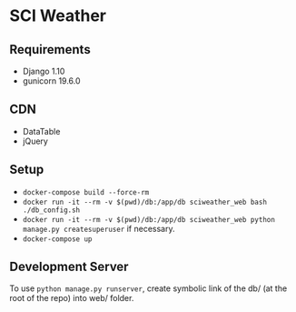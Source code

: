 # SCI Weather
## Requirements
* Django 1.10
* gunicorn 19.6.0

## CDN
* DataTable
* jQuery

## Setup
* `docker-compose build --force-rm`
* `docker run -it --rm -v $(pwd)/db:/app/db sciweather_web bash ./db_config.sh`
* `docker run -it --rm -v $(pwd)/db:/app/db sciweather_web python manage.py createsuperuser` if necessary.
* `docker-compose up`

## Development Server
To use `python manage.py runserver`, create symbolic link of the db/ (at the root of the repo) into web/ folder.
